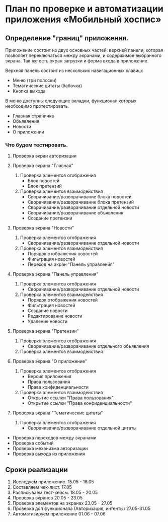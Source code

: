 # План по проверке и автоматизации приложения «Мобильный хоспис»

## Определение "границ" приложения.

Приложение состоит из двух основных частей: верхней панели, которая позволяет переключаться между экранами, и содержимое выбранного экрана. Так же есть экран загрузки и форма входа в приложение.

Верхняя панель состоит из нескольких навигационных клавиш:

- Меню (три полоски)
- Тематические цитаты (бабочка)
- Кнопка выхода

В меню доступны следующие вкладки, функционал которых необходимо протестировать.

- Главная страничка
- Объявления
- Новости
- О приложении
 
### Что будем тестировать.

1. Проверка экран авторизации
2. Проверка экрана "Главная"
   1. Проверка элементов отображения
      - Блок новостей
      - Блок претензий 
   2. Проверка элементов взаимодействия
      - Сворачивание/разворачивание блока новостей
      - Сворачивание/разворачивание блока претензий
      - Сворачивание/разворачивание отдельной новости
      - Сворачивание/разворачивание объявления
      - Создание претензии
3. Проверка экрана "Новости"
   1. Проверка элементов отображения
      - Сворачивание/разворачивание отдельной новости
   2. Проверка элементов взаимодействия
      - Порядок отображения новостей
      - Фильтрация новостей
      - Переход на экран "Панель управления"
4. Проверка экрана "Панель управления"
   1. Проверка элементов отображения
      - Сворачивание/разворачивание отдельной новости
   2. Проверка элементов взаимодействия
      - Порядок отображения новостей
      - Фильтрация новостей
      - Создание новости
      - Редактирование новости
      - Удаление новости
5. Проверка экрана "Претензии"
   1. Проверка элементов отображения
      - Сворачивание/разворачивание отдельного объявления
   2. Проверка элементов взаимодействия
    
6. Проверка экрана "О приложение"
   1. Проверка элементов отображения
      - Версия приложения
      - Права пользования
      - Права конфиденциальности
   2. Проверка элементов взаимодействия
      - Открытие ссылки "Права пользования"
      - Открытие ссылки "Права конфиденциальности"
7. Проверка экрана "Тематические цитаты"
   1. Проверка элементов отображения
      - Сворачивание/разворачивание отдельной цитаты

- Проверка переходов между экранами
- Проверка событий
- Проверка механизма авторизации
- Проверка выхода из приложения


## Сроки реализации 
1. Исследуем приложение. 15.05 - 16.05 
2. Составляем чек-лист. 17.05
3. Расписываем тест-кейсы. 18.05 - 20.05
1. Проверка экранов 20.05 - 23.05 
2. Проверка элементов на экранах 23.05 - 27.05
3. Проверка доп функционала (Авторизация, интенты) 27.05-31.05
4. Автоматизируем приложение 01.06 - 07.06  
